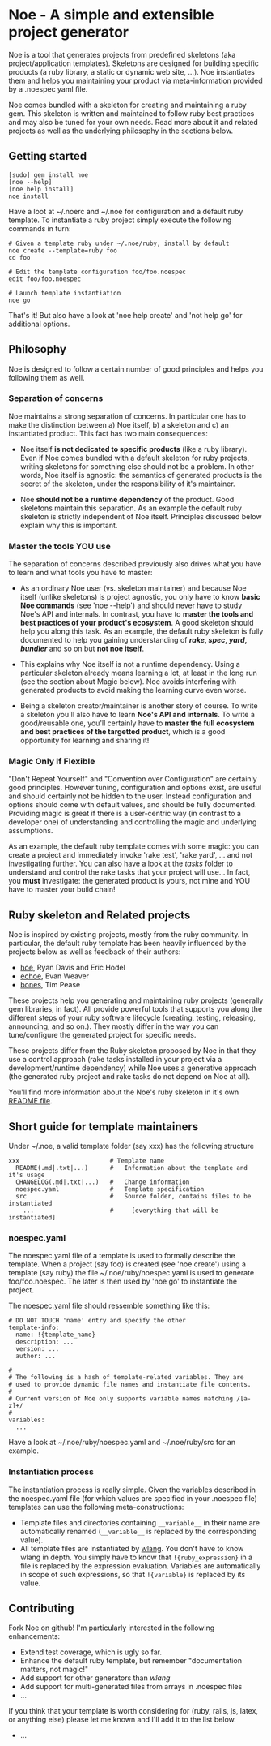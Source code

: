 # Noe - A simple and extensible project generator

Noe is a tool that generates projects from predefined skeletons (aka project/application 
templates). Skeletons are designed for building specific products (a ruby library, a static 
or dynamic web site, ...). Noe instantiates them and helps you maintaining your product 
via meta-information provided by a .noespec yaml file. 

Noe comes bundled with a skeleton for creating and maintaining a ruby gem. This skeleton is
written and maintained to follow ruby best practices and may also be tuned for your own needs.
Read more about it and related projects as well as the underlying philosophy in the sections 
below.

## Getting started

    [sudo] gem install noe
    [noe --help]
    [noe help install]
    noe install 
    
Have a loot at ~/.noerc and ~/.noe for configuration and a default ruby template. To instantiate
a ruby project simply execute the following commands in turn:

    # Given a template ruby under ~/.noe/ruby, install by default
    noe create --template=ruby foo
    cd foo
  
    # Edit the template configuration foo/foo.noespec
    edit foo/foo.noespec
  
    # Launch template instantiation
    noe go
  
That's it! But also have a look at 'noe help create' and 'not help go' for additional
options.

## Philosophy

Noe is designed to follow a certain number of good principles and helps you following them 
as well.

### Separation of concerns

Noe maintains a strong separation of concerns. In particular one has to make the distinction 
between a) Noe itself, b) a skeleton and c) an instantiated product. This fact has two main 
consequences:

* Noe itself **is not dedicated to specific products** (like a ruby library). Even if Noe 
  comes bundled with a default skeleton for ruby projects, writing skeletons for something
  else should not be a problem. In other words, Noe itself is agnostic: the semantics of 
  generated products is the secret of the skeleton, under the responsibility of it's 
  maintainer. 

* Noe **should not be a runtime dependency** of the product. Good skeletons maintain this 
  separation. As an example the default ruby skeleton is strictly independent of Noe itself.
  Principles discussed below explain why this is important.

### Master the tools YOU use

The separation of concerns described previously also drives what you have to learn and what
tools you have to master:

* As an ordinary Noe user (vs. skeleton maintainer) and because Noe itself (unlike skeletons) is 
  project agnostic, you only have to know **basic Noe commands** (see 'noe --help') and should never
  have to study Noe's API and internals. In contrast, you have to **master the tools and best practices
  of your product's ecosystem**. A good skeleton should help you along this task. As an example, the 
  default ruby skeleton is fully documented to help you gaining understanding of ***rake*, *spec*, 
  *yard*, *bundler*** and so on but **not noe itself**. 
  
* This explains why Noe itself is not a runtime dependency. Using a particular skeleton already means 
  learning a lot, at least in the long run (see the section about Magic below). Noe avoids interfering 
  with generated products to avoid making the learning curve even worse.

* Being a skeleton creator/maintainer is another story of course. To write a skeleton you'll also have 
  to learn **Noe's API and internals**. To write a good/reusable one, you'll certainly have to **master 
  the full ecosystem and best practices of the targetted product**, which is a good opportunity for 
  learning and sharing it!

### Magic Only If Flexible

"Don't Repeat Yourself" and "Convention over Configuration" are certainly good principles. However 
tuning, configuration and options exist, are useful and should certainly not be hidden to the user.
Instead configuration and options should come with default values, and should be fully documented. 
Providing magic is great if there is a user-centric way (in contrast to a developer one) of 
understanding and controlling the magic and underlying assumptions.

As an example, the default ruby template comes with some magic: you can create a project and immediately
invoke 'rake test', 'rake yard', ... and not investigating further. You can also have a look at the
_tasks_ folder to understand and control the rake tasks that your project will use... In fact, you 
**must** investigate: the generated product is yours, not mine and YOU have to master your build chain!
  
## Ruby skeleton and Related projects

Noe is inspired by existing projects, mostly from the ruby community. In particular, the default
ruby template has been heavily influenced by the projects below as well as feedback of their 
authors:

* [hoe](http://seattlerb.rubyforge.org/hoe/), Ryan Davis and Eric Hodel 
* [echoe](https://github.com/fauna/echoe), Evan Weaver 
* [bones](https://github.com/TwP/bones), Tim Pease

These projects help you generating and maintaining ruby projects (generally gem libraries, 
in fact). All provide powerful tools that supports you along the different steps of your 
ruby software lifecycle (creating, testing, releasing, announcing, and so on.). They mostly
differ in the way you can tune/configure the generated project for specific needs. 

These projects differ from the Ruby skeleton proposed by Noe in that they use a control approach 
(rake tasks installed in your project via a development/runtime dependency) while Noe uses a 
generative approach (the generated ruby project and rake tasks do not depend on Noe at all).

You'll find more information about the Noe's ruby skeleton in it's own 
[README file](https://github.com/blambeau/noe/blob/master/templates/ruby/README.md).

## Short guide for template maintainers

Under ~/.noe, a valid template folder (say xxx) has the following structure

    xxx                         # Template name
      README(.md|.txt|...)      #   Information about the template and it's usage
      CHANGELOG(.md|.txt|...)   #   Change information
      noespec.yaml              #   Template specification
      src                       #   Source folder, contains files to be instantiated
        ...                     #     [everything that will be instantiated]

### noespec.yaml

The noespec.yaml file of a template is used to formally describe the template. When a project 
(say foo) is created (see 'noe create') using a template (say ruby) the file 
~/.noe/ruby/noespec.yaml is used to generate foo/foo.noespec. The later is then used by 
'noe go' to instantiate the project.

The noespec.yaml file should ressemble something like this:

    # DO NOT TOUCH 'name' entry and specify the other
    template-info:
      name: !{template_name}
      description: ...
      version: ...
      author: ...

    #
    # The following is a hash of template-related variables. They are
    # used to provide dynamic file names and instantiate file contents.
    #
    # Current version of Noe only supports variable names matching /[a-z]+/
    #
    variables:
      ...

Have a look at ~/.noe/ruby/noespec.yaml and ~/.noe/ruby/src for an example.

### Instantiation process

The instantiation process is really simple. Given the variables described in the noespec.yaml 
file (for which values are specified in your .noespec file) templates can use the following
meta-constructions:

* Template files and directories containing `__variable__` in their name are automatically 
  renamed (`__variable__` is replaced by the corresponding value).
* All template files are instantiated by [wlang](https://github.com/blambeau/wlang). You don't
  have to know wlang in depth. You simply have to know that `!{ruby_expression}` in a file is 
  replaced by the expression evaluation. Variables are automatically in scope of such expressions,
  so that `!{variable}` is replaced by its value.

## Contributing

Fork Noe on github! I'm particularly interested in the following enhancements:

* Extend test coverage, which is ugly so far.
* Enhance the default ruby template, but remember "documentation matters, not magic!"
* Add support for other generators than _wlang_
* Add support for multi-generated files from arrays in .noespec files
* ...

If you think that your template is worth considering for (ruby, rails, js, latex, or anything 
else) please let me known and I'll add it to the list below.

* ...
